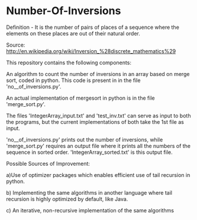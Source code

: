 Number-Of-Inversions
====================

Definition - It is the number of pairs of places of a sequence where the elements on these places 
are out of their natural order.

Source: http://en.wikipedia.org/wiki/Inversion_%28discrete_mathematics%29

This repository contains the following components:

An algorithm to count the number of inversions in an array based on merge sort, coded in python. This code is present in 
in the file 'no__of_inversions.py'. 
 
An actual implementation of mergesort in python is in the file 'merge_sort.py'.
 
 The files 'IntegerArray_input.txt' and 'test_inv.txt' can serve as input to both the programs, 
 but the current implementations of both take the 1st file as input.
 
 'no__of_inversions.py' prints out the number of inversions, while 'merge_sort.py' requires 
 an output file where it prints all the numbers of the sequence in sorted order. 'IntegerArray_sorted.txt' 
 is this output file. 

Possible Sources of Improvement:

a)Use of optimizer packages which enables efficient use of tail recursion in python. 

b) Implementing the same algorithms in another language where tail recursion is highly optimized by default, like Java.

c) An iterative, non-recursive implementation of the same algorithms
